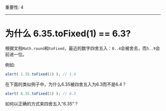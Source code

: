重要性: 4

---

# 为什么 6.35.toFixed(1) == 6.3?

根据文档`Math.round`和`toFixed`，最近的数字四舍五入：`0..4`会被舍去，而`5..9`会前进一位。

例如:

```js run
alert( 1.35.toFixed(1) ); // 1.4
```

在下面的类似例子中，为什么6.35被四舍五入为6.3而不是6.4？

```js run
alert( 6.35.toFixed(1) ); // 6.3
```

如何以正确的方式来四舍五入“6.35”？

